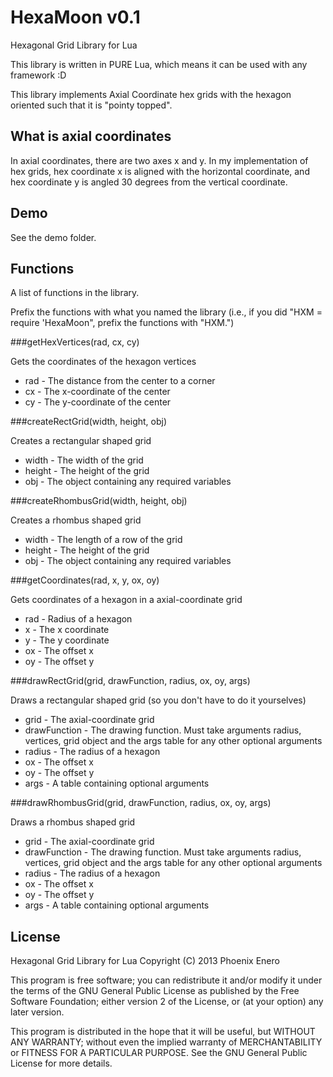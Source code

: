 HexaMoon v0.1
=============

Hexagonal Grid Library for Lua

This library is written in PURE Lua, which means it can be used with any framework :D

This library implements Axial Coordinate hex grids with the hexagon oriented such that it is "pointy topped".

What is axial coordinates
-------------------------

In axial coordinates, there are two axes x and y. In my implementation of hex grids, hex coordinate x is aligned with the horizontal coordinate, and hex coordinate y is angled 30 degrees from the vertical coordinate.

Demo
----
See the demo folder.

Functions
---------

A list of functions in the library.

Prefix the functions with what you named the library (i.e., if you did "HXM = require 'HexaMoon", prefix the functions with "HXM.")

###getHexVertices(rad, cx, cy)

Gets the coordinates of the hexagon vertices

* rad - The distance from the center to a corner
* cx - The x-coordinate of the center
* cy - The y-coordinate of the center

###createRectGrid(width, height, obj)

Creates a rectangular shaped grid

* width - The width of the grid
* height - The height of the grid
* obj - The object containing any required variables

###createRhombusGrid(width, height, obj)

Creates a rhombus shaped grid

* width - The length of a row of the grid
* height - The height of the grid
* obj - The object containing any required variables

###getCoordinates(rad, x, y, ox, oy)

Gets coordinates of a hexagon in a axial-coordinate grid

* rad - Radius of a hexagon
* x - The x coordinate
* y - The y coordinate
* ox - The offset x
* oy - The offset y

###drawRectGrid(grid, drawFunction, radius, ox, oy, args)

Draws a rectangular shaped grid (so you don't have to do it yourselves)

* grid - The axial-coordinate grid
* drawFunction - The drawing function. Must take arguments radius, vertices, grid object and the args table for any other optional arguments
* radius - The radius of a hexagon
* ox - The offset x
* oy - The offset y
* args - A table containing optional arguments

###drawRhombusGrid(grid, drawFunction, radius, ox, oy, args)

Draws a rhombus shaped grid

* grid - The axial-coordinate grid
* drawFunction - The drawing function. Must take arguments radius, vertices, grid object and the args table for any other optional arguments
* radius - The radius of a hexagon
* ox - The offset x
* oy - The offset y
* args - A table containing optional arguments

License
-------

Hexagonal Grid Library for Lua
Copyright (C) 2013  Phoenix Enero

This program is free software; you can redistribute it and/or modify
it under the terms of the GNU General Public License as published by
the Free Software Foundation; either version 2 of the License, or
(at your option) any later version.

This program is distributed in the hope that it will be useful,
but WITHOUT ANY WARRANTY; without even the implied warranty of
MERCHANTABILITY or FITNESS FOR A PARTICULAR PURPOSE.  See the
GNU General Public License for more details.